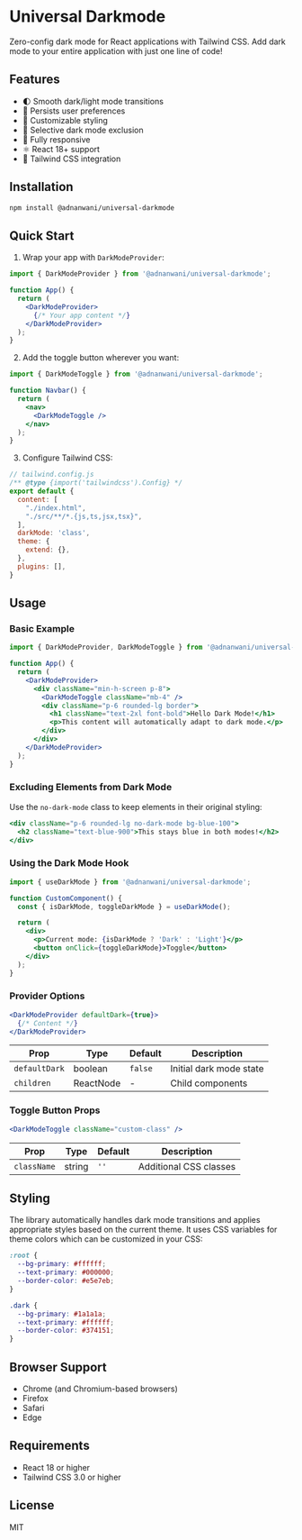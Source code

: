 # Universal Darkmode


Zero-config dark mode for React applications with Tailwind CSS. Add dark mode to your entire application with just one line of code!

## Features

- 🌓 Smooth dark/light mode transitions
- 💾 Persists user preferences
- 🎨 Customizable styling
- 🎯 Selective dark mode exclusion
- 📱 Fully responsive
- ⚛️ React 18+ support
- 🎨 Tailwind CSS integration

## Installation

```bash
npm install @adnanwani/universal-darkmode
```

## Quick Start

1. Wrap your app with `DarkModeProvider`:

```jsx
import { DarkModeProvider } from '@adnanwani/universal-darkmode';

function App() {
  return (
    <DarkModeProvider>
      {/* Your app content */}
    </DarkModeProvider>
  );
}
```

2. Add the toggle button wherever you want:

```jsx
import { DarkModeToggle } from '@adnanwani/universal-darkmode';

function Navbar() {
  return (
    <nav>
      <DarkModeToggle />
    </nav>
  );
}
```

3. Configure Tailwind CSS:

```js
// tailwind.config.js
/** @type {import('tailwindcss').Config} */
export default {
  content: [
    "./index.html",
    "./src/**/*.{js,ts,jsx,tsx}",
  ],
  darkMode: 'class',
  theme: {
    extend: {},
  },
  plugins: [],
}
```

## Usage

### Basic Example

```jsx
import { DarkModeProvider, DarkModeToggle } from '@adnanwani/universal-darkmode';

function App() {
  return (
    <DarkModeProvider>
      <div className="min-h-screen p-8">
        <DarkModeToggle className="mb-4" />
        <div className="p-6 rounded-lg border">
          <h1 className="text-2xl font-bold">Hello Dark Mode!</h1>
          <p>This content will automatically adapt to dark mode.</p>
        </div>
      </div>
    </DarkModeProvider>
  );
}
```

### Excluding Elements from Dark Mode

Use the `no-dark-mode` class to keep elements in their original styling:

```jsx
<div className="p-6 rounded-lg no-dark-mode bg-blue-100">
  <h2 className="text-blue-900">This stays blue in both modes!</h2>
</div>
```

### Using the Dark Mode Hook

```jsx
import { useDarkMode } from '@adnanwani/universal-darkmode';

function CustomComponent() {
  const { isDarkMode, toggleDarkMode } = useDarkMode();

  return (
    <div>
      <p>Current mode: {isDarkMode ? 'Dark' : 'Light'}</p>
      <button onClick={toggleDarkMode}>Toggle</button>
    </div>
  );
}
```

### Provider Options

```jsx
<DarkModeProvider defaultDark={true}>
  {/* Content */}
</DarkModeProvider>
```

| Prop | Type | Default | Description |
|------|------|---------|-------------|
| `defaultDark` | boolean | `false` | Initial dark mode state |
| `children` | ReactNode | - | Child components |

### Toggle Button Props

```jsx
<DarkModeToggle className="custom-class" />
```

| Prop | Type | Default | Description |
|------|------|---------|-------------|
| `className` | string | `''` | Additional CSS classes |

## Styling

The library automatically handles dark mode transitions and applies appropriate styles based on the current theme. It uses CSS variables for theme colors which can be customized in your CSS:

```css
:root {
  --bg-primary: #ffffff;
  --text-primary: #000000;
  --border-color: #e5e7eb;
}

.dark {
  --bg-primary: #1a1a1a;
  --text-primary: #ffffff;
  --border-color: #374151;
}
```

## Browser Support

- Chrome (and Chromium-based browsers)
- Firefox
- Safari
- Edge

## Requirements

- React 18 or higher
- Tailwind CSS 3.0 or higher

## License

MIT